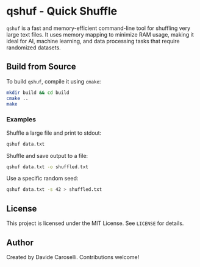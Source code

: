 # qshuf - Quick Shuffle

`qshuf` is a fast and memory-efficient command-line tool for shuffling very large text files. It uses memory mapping to
minimize RAM usage, making it ideal for AI, machine learning, and data processing tasks that require randomized
datasets.

## Build from Source

To build `qshuf`, compile it using `cmake`:

```sh
mkdir build && cd build
cmake ..
make
```

### Examples

Shuffle a large file and print to stdout:

```sh
qshuf data.txt
```

Shuffle and save output to a file:

```sh
qshuf data.txt -o shuffled.txt
```

Use a specific random seed:

```sh
qshuf data.txt -s 42 > shuffled.txt
```

## License

This project is licensed under the MIT License. See `LICENSE` for details.

## Author

Created by Davide Caroselli. Contributions welcome!